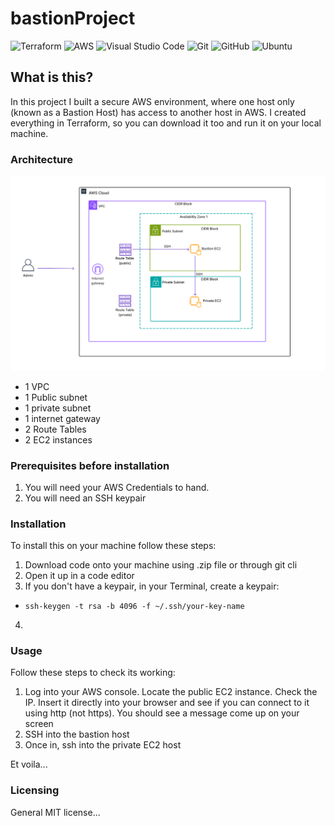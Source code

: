 
# bastionProject 

![Terraform](https://img.shields.io/badge/terraform-%235835CC.svg?style=for-the-badge&logo=terraform&logoColor=white) 
![AWS](https://img.shields.io/badge/AWS-%23FF9900.svg?style=for-the-badge&logo=amazon-aws&logoColor=white)
![Visual Studio Code](https://img.shields.io/badge/Visual%20Studio%20Code-0078d7.svg?style=for-the-badge&logo=visual-studio-code&logoColor=white)
![Git](https://img.shields.io/badge/git-%23F05033.svg?style=for-the-badge&logo=git&logoColor=white)
![GitHub](https://img.shields.io/badge/github-%23121011.svg?style=for-the-badge&logo=github&logoColor=white)
![Ubuntu](https://img.shields.io/badge/Ubuntu-E95420?style=for-the-badge&logo=ubuntu&logoColor=white)

## What is this? 
In this project I built a secure AWS environment, where one host only (known as a Bastion Host) has access to another host in AWS. I created everything in Terraform, so you can download it too and run it on your local machine.

### Architecture

![Screenshot](/architecture-diagrams/bastion_architecture.png)

- 1 VPC
- 1 Public subnet
- 1 private subnet
- 1 internet gateway
- 2 Route Tables
- 2 EC2 instances

### Prerequisites before installation 

1) You will need your AWS Credentials to hand. 
2) You will need an SSH keypair

### Installation

To install this on your machine follow these steps: 
1) Download code onto your machine using .zip file or through git cli
2) Open it up in a code editor 
3) If you don't have a keypair, in your Terminal, create a keypair: 
- `ssh-keygen -t rsa -b 4096 -f ~/.ssh/your-key-name`
4) 

### Usage
Follow these steps to check its working: 
1) Log into your AWS console. Locate the public EC2 instance. Check the IP. Insert it directly into your browser and see if you can connect to it using http (not https). You should see a message come up on your screen
2) SSH into the bastion host
3) Once in, ssh into the private EC2 host

Et voila... 

### Licensing 
General MIT license... 